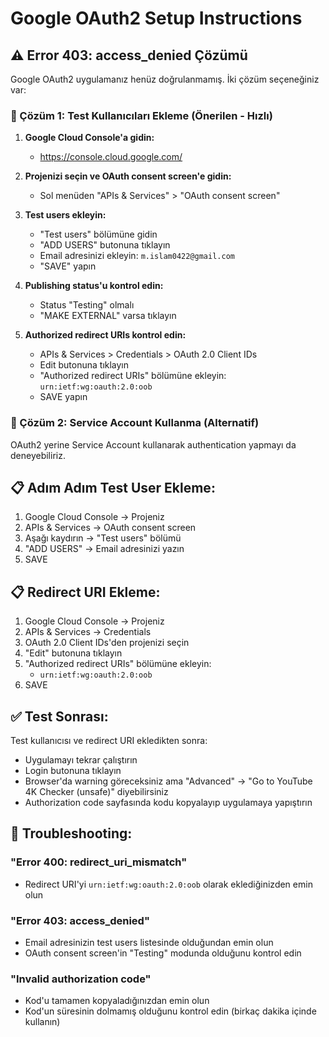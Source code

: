 # Google OAuth2 Setup Instructions

## ⚠️ Error 403: access_denied Çözümü

Google OAuth2 uygulamanız henüz doğrulanmamış. İki çözüm seçeneğiniz var:

### 🎯 Çözüm 1: Test Kullanıcıları Ekleme (Önerilen - Hızlı)

1. **Google Cloud Console'a gidin:**
   - https://console.cloud.google.com/

2. **Projenizi seçin ve OAuth consent screen'e gidin:**
   - Sol menüden "APIs & Services" > "OAuth consent screen"

3. **Test users ekleyin:**
   - "Test users" bölümüne gidin
   - "ADD USERS" butonuna tıklayın
   - Email adresinizi ekleyin: `m.islam0422@gmail.com`
   - "SAVE" yapın

4. **Publishing status'u kontrol edin:**
   - Status "Testing" olmalı
   - "MAKE EXTERNAL" varsa tıklayın

5. **Authorized redirect URIs kontrol edin:**
   - APIs & Services > Credentials > OAuth 2.0 Client IDs
   - Edit butonuna tıklayın
   - "Authorized redirect URIs" bölümüne ekleyin: `urn:ietf:wg:oauth:2.0:oob`
   - SAVE yapın

### 🔐 Çözüm 2: Service Account Kullanma (Alternatif)

OAuth2 yerine Service Account kullanarak authentication yapmayı da deneyebiliriz.

## 📋 Adım Adım Test User Ekleme:

1. Google Cloud Console → Projeniz
2. APIs & Services → OAuth consent screen
3. Aşağı kaydırın → "Test users" bölümü
4. "ADD USERS" → Email adresinizi yazın
5. SAVE

## 📋 Redirect URI Ekleme:

1. Google Cloud Console → Projeniz
2. APIs & Services → Credentials
3. OAuth 2.0 Client IDs'den projenizi seçin
4. "Edit" butonuna tıklayın
5. "Authorized redirect URIs" bölümüne ekleyin:
   - `urn:ietf:wg:oauth:2.0:oob`
6. SAVE

## ✅ Test Sonrası:

Test kullanıcısı ve redirect URI ekledikten sonra:
- Uygulamayı tekrar çalıştırın
- Login butonuna tıklayın
- Browser'da warning göreceksiniz ama "Advanced" → "Go to YouTube 4K Checker (unsafe)" diyebilirsiniz
- Authorization code sayfasında kodu kopyalayıp uygulamaya yapıştırın

## 🔧 Troubleshooting:

### "Error 400: redirect_uri_mismatch"
- Redirect URI'yi `urn:ietf:wg:oauth:2.0:oob` olarak eklediğinizden emin olun

### "Error 403: access_denied"
- Email adresinizin test users listesinde olduğundan emin olun
- OAuth consent screen'in "Testing" modunda olduğunu kontrol edin

### "Invalid authorization code"
- Kod'u tamamen kopyaladığınızdan emin olun
- Kod'un süresinin dolmamış olduğunu kontrol edin (birkaç dakika içinde kullanın)
